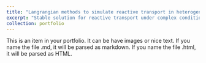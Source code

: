 ```yaml
---
title: "Langrangian methods to simulate reactive transport in heterogeneous aquifers"
excerpt: "Stable solution for reactive transport under complex conditions<br/><img src='/images/500x300.png'>"
collection: portfolio
---
```


This is an item in your portfolio. It can be have images or nice text. If you name the file .md, it will be parsed as markdown. If you name the file .html, it will be parsed as HTML.
